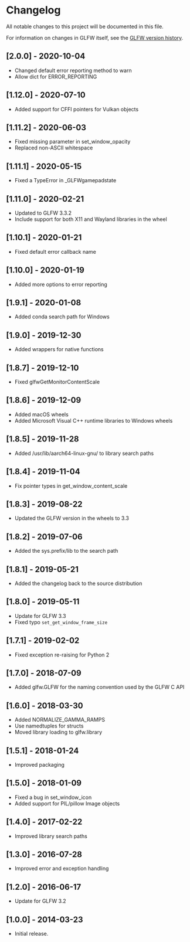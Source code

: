 # Changelog

All notable changes to this project will be documented in this file.

For information on changes in GLFW itself, see the [GLFW version history](https://www.glfw.org/changelog.html).

## [2.0.0] - 2020-10-04
- Changed default error reporting method to warn
- Allow dict for ERROR_REPORTING

## [1.12.0] - 2020-07-10
- Added support for CFFI pointers for Vulkan objects

## [1.11.2] - 2020-06-03
- Fixed missing parameter in set_window_opacity
- Replaced non-ASCII whitespace

## [1.11.1] - 2020-05-15
- Fixed a TypeError in _GLFWgamepadstate

## [1.11.0] - 2020-02-21
- Updated to GLFW 3.3.2
- Include support for both X11 and Wayland libraries in the wheel

## [1.10.1] - 2020-01-21
- Fixed default error callback name

## [1.10.0] - 2020-01-19
- Added more options to error reporting

## [1.9.1] - 2020-01-08
- Added conda search path for Windows

## [1.9.0] - 2019-12-30
- Added wrappers for native functions

## [1.8.7] - 2019-12-10
- Fixed glfwGetMonitorContentScale

## [1.8.6] - 2019-12-09
- Added macOS wheels
- Added Microsoft Visual C++ runtime libraries to Windows wheels

## [1.8.5] - 2019-11-28
- Added /usr/lib/aarch64-linux-gnu/ to library search paths

## [1.8.4] - 2019-11-04
- Fix pointer types in get_window_content_scale

## [1.8.3] - 2019-08-22
- Updated the GLFW version in the wheels to 3.3

## [1.8.2] - 2019-07-06
- Added the sys.prefix/lib to the search path

## [1.8.1] - 2019-05-21
- Added the changelog back to the source distribution

## [1.8.0] - 2019-05-11
- Update for GLFW 3.3
- Fixed typo `set_get_window_frame_size`

## [1.7.1] - 2019-02-02
- Fixed exception re-raising for Python 2

## [1.7.0] - 2018-07-09
- Added glfw.GLFW for the naming convention used by the GLFW C API

## [1.6.0] - 2018-03-30
- Added NORMALIZE_GAMMA_RAMPS
- Use namedtuples for structs
- Moved library loading to glfw.library

## [1.5.1] - 2018-01-24
- Improved packaging

## [1.5.0] - 2018-01-09
- Fixed a bug in set_window_icon
- Added support for PIL/pillow Image objects

## [1.4.0] - 2017-02-22
- Improved library search paths

## [1.3.0] - 2016-07-28
- Improved error and exception handling

## [1.2.0] - 2016-06-17
- Update for GLFW 3.2

## [1.0.0] - 2014-03-23
- Initial release.
